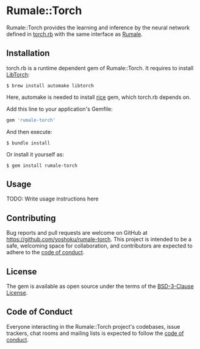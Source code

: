 # Rumale::Torch

Rumale::Torch provides the learning and inference by the neural network defined in [torch.rb](https://github.com/ankane/torch.rb)
with the same interface as [Rumale](https://github.com/yoshoku/rumale).

## Installation
torch.rb is a runtime dependent gem of Rumale::Torch. It requires to install [LibTorch](https://github.com/ankane/torch.rb#libtorch-installation):

    $ brew install automake libtorch

Here, automake is needed to install [rice](https://github.com/jasonroelofs/rice) gem, which torch.rb depends on.

Add this line to your application's Gemfile:

```ruby
gem 'rumale-torch'
```

And then execute:

    $ bundle install

Or install it yourself as:

    $ gem install rumale-torch

## Usage

TODO: Write usage instructions here


## Contributing

Bug reports and pull requests are welcome on GitHub at https://github.com/yoshoku/rumale-torch. This project is intended to be a safe, welcoming space for collaboration, and contributors are expected to adhere to the [code of conduct](https://github.com/yoshoku/rumale-torch/blob/master/CODE_OF_CONDUCT.md).

## License

The gem is available as open source under the terms of the [BSD-3-Clause License](https://opensource.org/licenses/BSD-3-Clause).

## Code of Conduct

Everyone interacting in the Rumale::Torch project's codebases, issue trackers, chat rooms and mailing lists is expected to follow the [code of conduct](https://github.com/yoshoku/rumale-torch/blob/master/CODE_OF_CONDUCT.md).
